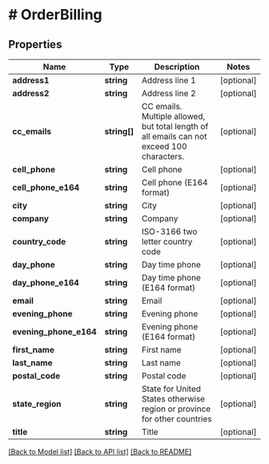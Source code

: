 # # OrderBilling

## Properties

Name | Type | Description | Notes
------------ | ------------- | ------------- | -------------
**address1** | **string** | Address line 1 | [optional]
**address2** | **string** | Address line 2 | [optional]
**cc_emails** | **string[]** | CC emails.  Multiple allowed, but total length of all emails can not exceed 100 characters. | [optional]
**cell_phone** | **string** | Cell phone | [optional]
**cell_phone_e164** | **string** | Cell phone (E164 format) | [optional]
**city** | **string** | City | [optional]
**company** | **string** | Company | [optional]
**country_code** | **string** | ISO-3166 two letter country code | [optional]
**day_phone** | **string** | Day time phone | [optional]
**day_phone_e164** | **string** | Day time phone (E164 format) | [optional]
**email** | **string** | Email | [optional]
**evening_phone** | **string** | Evening phone | [optional]
**evening_phone_e164** | **string** | Evening phone (E164 format) | [optional]
**first_name** | **string** | First name | [optional]
**last_name** | **string** | Last name | [optional]
**postal_code** | **string** | Postal code | [optional]
**state_region** | **string** | State for United States otherwise region or province for other countries | [optional]
**title** | **string** | Title | [optional]

[[Back to Model list]](../../README.md#models) [[Back to API list]](../../README.md#endpoints) [[Back to README]](../../README.md)
